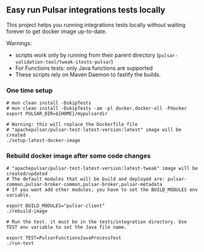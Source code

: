 ## Easy run Pulsar integrations tests locally

This project helps you running integrations tests locally without waiting forever to get docker image up-to-date.

Warnings: 
* scripts work only by running from their parent directory (`pulsar-validation-tool/tweak-itests-pulsar`)
* For Functions tests: only Java functions are supported
* These scripts rely on Maven Daemon to fastify the builds.

### One time setup

```
# mvn clean install -DskipTests 
# mvn clean install -DskipTests -am -pl docker,docker-all -Pdocker
export PULSAR_DIR=${HOME}/mypulsardir

# Warning: this will replace the Dockerfile file
# "apachepulsar/pulsar-test-latest-version:latest" image will be created
./setup-latest-docker-image

```

### Rebuild docker image after some code changes

```
# "apachepulsar/pulsar-test-latest-version:latest-tweak" image will be created/updated
# The default modules that will be build and deployed are: pulsar-common,pulsar-broker-common,pulsar-broker,pulsar-metadata
# If you want add other modules, you have to set the BUILD_MODULES env variable.

export BUILD_MODULES="pulsar-client"
./rebuild-image

# Run the test. it must be in the tests/integration directory. Use TEST env variable to set the Java file name.

export TEST=PulsarFunctionsJavaProcessTest
./run-test
```

